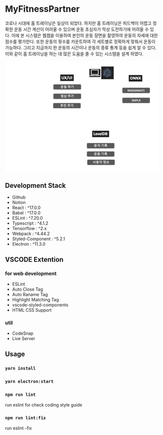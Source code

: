 # MyFitnessPartner

코로나 시대에 홈 트레이닝은 일상이 되었다. 하지만 홈 트레이닝은 피드백이 어렵고 정확한 운동 시간 계산이 어려울 수 있으며 운동 초심자가 막상 도전하기에 어려울 수 있다. 이에 본 시스템은 웹캠을 이용하여 본인의 운동 장면을 촬영하여 운동의 자세에 대한 점수를 평가한다. 또한 운동의 횟수를 카운트하여 각 세트별로 정확하게 맞춰서 운동이 가능하다. 그리고 지금까지 한 운동의 시간이나 운동의 종류 통계 등을 쉽게 알 수 있다. 이와 같이 홈 트레이닝을 하는 데 많은 도움을 줄 수 있는 시스템을 설계 하였다.

![](files/system%20overview.png)

## Development Stack

- Github
- Notion
- React : ^17.0.0
- Babel : ^17.0.0
- ESLint : ^7.20.0
- Typescript : ^4.1.2
- Tensorflow : ^2.x
- Webpack : ^4.44.2
- Styled-Component : ^5.2.1
- Electron : ^11.3.0

## VSCODE Extention

### for web development

- ESLint
- Auto Close Tag
- Auto Raname Tag
- Highlight Matching Tag
- vscode-styled-components
- HTML CSS Support

### util

- CodeSnap
- Live Server

## Usage

### `yarn install`

### `yarn electron:start`

### `npm run lint`

run eslint for check coding style guide

### `npm run lint:fix`

run eslint -fix
